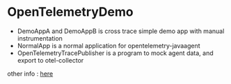 # OpenTelemetryDemo

* DemoAppA and DemoAppB is cross trace simple demo app with manual instrumentation
* NormalApp is a normal application for opentelemetry-javaagent
* OpenTelemetryTracePublisher is a program to mock agent data, and export to otel-collector

other info : [here](https://frogif.github.io/FrogNotebook/pages/apm/OpenTelemetry.html)